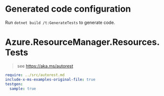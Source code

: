 # Generated code configuration

Run `dotnet build /t:GenerateTests` to generate code.

# Azure.ResourceManager.Resources.Tests

> see https://aka.ms/autorest
``` yaml
require: ../src/autorest.md
include-x-ms-examples-original-file: true
testgen:
  sample: true
```